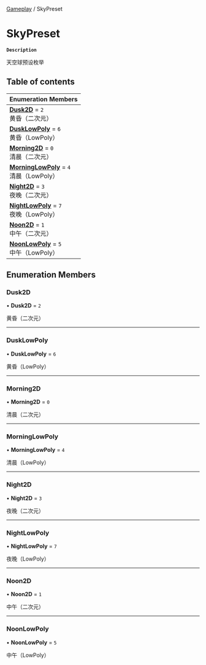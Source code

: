 [Gameplay](../modules/Gameplay.Gameplay.md) / SkyPreset

# SkyPreset <Badge type="tip" text="Enumeration" /> 

**`Description`**

天空球预设枚举

## Table of contents

| Enumeration Members |
| :-----|
| **[Dusk2D](Gameplay.SkyPreset.md#dusk2d)** = ``2`` <br> 黄昏（二次元）|
| **[DuskLowPoly](Gameplay.SkyPreset.md#dusklowpoly)** = ``6`` <br> 黄昏（LowPoly）|
| **[Morning2D](Gameplay.SkyPreset.md#morning2d)** = ``0`` <br> 清晨（二次元）|
| **[MorningLowPoly](Gameplay.SkyPreset.md#morninglowpoly)** = ``4`` <br> 清晨（LowPoly）|
| **[Night2D](Gameplay.SkyPreset.md#night2d)** = ``3`` <br> 夜晚（二次元）|
| **[NightLowPoly](Gameplay.SkyPreset.md#nightlowpoly)** = ``7`` <br> 夜晚（LowPoly）|
| **[Noon2D](Gameplay.SkyPreset.md#noon2d)** = ``1`` <br> 中午（二次元）|
| **[NoonLowPoly](Gameplay.SkyPreset.md#noonlowpoly)** = ``5`` <br> 中午（LowPoly）|

## Enumeration Members

### Dusk2D  

• **Dusk2D** = ``2``

黄昏（二次元）

___

### DuskLowPoly  

• **DuskLowPoly** = ``6``

黄昏（LowPoly）

___

### Morning2D  

• **Morning2D** = ``0``

清晨（二次元）

___

### MorningLowPoly  

• **MorningLowPoly** = ``4``

清晨（LowPoly）

___

### Night2D  

• **Night2D** = ``3``

夜晚（二次元）

___

### NightLowPoly  

• **NightLowPoly** = ``7``

夜晚（LowPoly）

___

### Noon2D  

• **Noon2D** = ``1``

中午（二次元）

___

### NoonLowPoly  

• **NoonLowPoly** = ``5``

中午（LowPoly）

